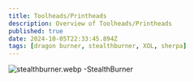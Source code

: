 ```yaml
---
title: Toolheads/Printheads
description: Overview of Toolheads/Printheads
published: true
date: 2024-10-05T22:33:45.894Z
tags: [dragon burner, stealthburner, XOL, sherpa]
---
```


![stealthburner.webp](/stealthburner.webp)
-StealthBurner
